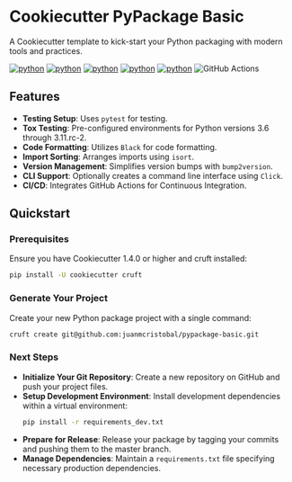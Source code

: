 # Cookiecutter PyPackage Basic

A Cookiecutter template to kick-start your Python packaging with modern tools and practices.

[![python](https://img.shields.io/badge/Python-3.8-3776AB.svg?style=flat&logo=python&logoColor=white)](https://www.python.org)
[![python](https://img.shields.io/badge/Python-3.9-3776AB.svg?style=flat&logo=python&logoColor=white)](https://www.python.org)
[![python](https://img.shields.io/badge/Python-3.10-3776AB.svg?style=flat&logo=python&logoColor=white)](https://www.python.org)
[![python](https://img.shields.io/badge/Python-3.11-3776AB.svg?style=flat&logo=python&logoColor=white)](https://www.python.org)
[![python](https://img.shields.io/badge/Python-3.12-3776AB.svg?style=flat&logo=python&logoColor=white)](https://www.python.org)
![GitHub Actions](https://img.shields.io/github/actions/workflow/status/juanmcristobal/pypackage-basic/test.yml?branch=master)

## Features

- **Testing Setup**: Uses `pytest` for testing.
- **Tox Testing**: Pre-configured environments for Python versions 3.6 through 3.11.rc-2.
- **Code Formatting**: Utilizes `Black` for code formatting.
- **Import Sorting**: Arranges imports using `isort`.
- **Version Management**: Simplifies version bumps with `bump2version`.
- **CLI Support**: Optionally creates a command line interface using `Click`.
- **CI/CD**: Integrates GitHub Actions for Continuous Integration.

## Quickstart

### Prerequisites

Ensure you have Cookiecutter 1.4.0 or higher and cruft installed:
```bash
pip install -U cookiecutter cruft
```

### Generate Your Project

Create your new Python package project with a single command:
```bash
cruft create git@github.com:juanmcristobal/pypackage-basic.git
```

### Next Steps

- **Initialize Your Git Repository**:
  Create a new repository on GitHub and push your project files.
- **Setup Development Environment**:
  Install development dependencies within a virtual environment:
  ```bash
  pip install -r requirements_dev.txt
  ```
- **Prepare for Release**:
  Release your package by tagging your commits and pushing them to the master branch.
- **Manage Dependencies**:
  Maintain a `requirements.txt` file specifying necessary production dependencies.
